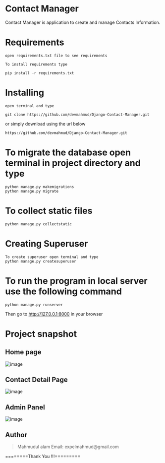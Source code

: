 # Contact Manager

Contact Manager is application to create and manage Contacts Information.

# Requirements
```
open requirements.txt file to see requirements

To install requirements type

pip install -r requirements.txt
```

# Installing
```
open terminal and type

git clone https://github.com/devmahmud/Django-Contact-Manager.git
```
or simply download using the url below
```
https://github.com/devmahmud/Django-Contact-Manager.git
```
# To migrate the database open terminal in project directory and type
```
python manage.py makemigrations
python manage.py migrate
```
# To collect static files
```
python manage.py collectstatic
```
# Creating Superuser
```
To create superuser open terminal and type
python manage.py createsuperuser
```

# To run the program in local server use the following command

```
python manage.py runserver
```
Then go to http://127.0.0.1:8000 in your browser

# Project snapshot

## Home page
![image](https://user-images.githubusercontent.com/19981097/76146111-5daca300-60ba-11ea-84f5-d80a20690f32.png)

## Contact Detail Page
![image](https://user-images.githubusercontent.com/19981097/76146136-951b4f80-60ba-11ea-8056-17e5dd2f9b1e.png)

## Admin Panel
![image](https://user-images.githubusercontent.com/19981097/76146158-b845ff00-60ba-11ea-88b9-f86378d65302.png)


## Author
<blockquote>
Mahmudul alam
Email: expelmahmud@gmail.com
</blockquote>

========Thank You !!!=========


